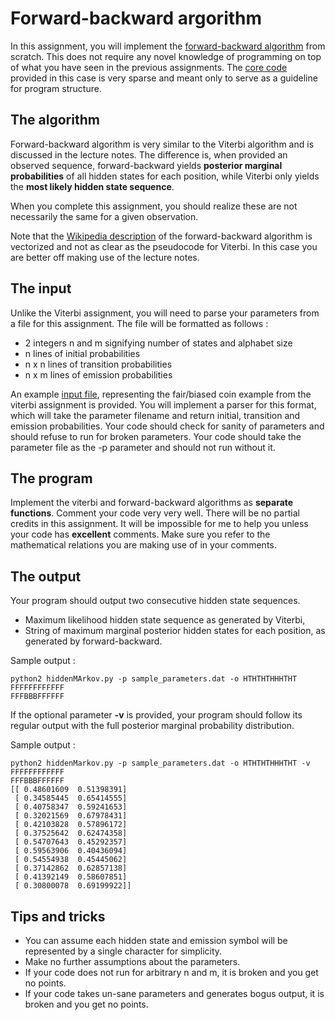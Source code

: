 # Forward-backward argorithm

In this assignment, you will implement the [forward-backward algorithm](https://en.wikipedia.org/wiki/Forward%E2%80%93backward_algorithm) from scratch.
This does not require any novel knowledge of programming on top of what you have seen in the previous assignments.
The [core code](hiddenMarkov.py) provided in this case is very sparse and meant only to serve as a guideline for program structure.

## The algorithm

Forward-backward algorithm is very similar to the Viterbi algorithm and is discussed in the lecture notes.
The difference is, when provided an observed sequence, forward-backward yields **posterior marginal probabilities** of all hidden states for each position, while Viterbi only yields the **most likely hidden state sequence**.

When you complete this assignment, you should realize these are not necessarily the same for a given observation.

Note that the [Wikipedia description](https://en.wikipedia.org/wiki/Forward%E2%80%93backward_algorithm) of the forward-backward algorithm is vectorized and not as clear as the pseudocode for Viterbi.
In this case you are better off making use of the lecture notes.

## The input

Unlike the Viterbi assignment, you will need to parse your parameters from a file for this assignment.
The file will be formatted as follows :

  * 2 integers n and m signifying number of states and alphabet size
  * n lines of initial probabilities
  * n x n lines of transition probabilities
  * n x m lines of emission probabilities

An example [input file](sample_parameters.dat), representing the fair/biased coin example from the viterbi assignment is provided.
You will implement a parser for this format, which will take the parameter filename and return initial, transition and emission probabilities.
Your code should check for sanity of parameters and should refuse to run for broken parameters.
Your code should take the parameter file as the -p parameter and should not run without it.

## The program

Implement the viterbi and forward-backward algorithms as **separate functions**.
Comment your code very very well.
There will be no partial credits in this assignment.
It will be impossible for me to help you unless your code has **excellent** comments.
Make sure you refer to the mathematical relations you are making use of in your comments.

## The output

Your program should output two consecutive hidden state sequences.

  * Maximum likelihood hidden state sequence as generated by Viterbi,
  * String of maximum marginal posterior hidden states for each position, as generated by forward-backward.

Sample output :

```
python2 hiddenMArkov.py -p sample_parameters.dat -o HTHTHTHHHTHT
FFFFFFFFFFFF
FFFBBBFFFFFF
```

If the optional parameter **-v** is provided, your program should follow its regular output with the full posterior marginal probability distribution.

Sample output :

```
python2 hiddenMarkov.py -p sample_parameters.dat -o HTHTHTHHHTHT -v
FFFFFFFFFFFF
FFFBBBFFFFFF
[[ 0.48601609  0.51398391]
 [ 0.34585445  0.65414555]
 [ 0.40758347  0.59241653]
 [ 0.32021569  0.67978431]
 [ 0.42103828  0.57896172]
 [ 0.37525642  0.62474358]
 [ 0.54707643  0.45292357]
 [ 0.59563906  0.40436094]
 [ 0.54554938  0.45445062]
 [ 0.37142862  0.62857138]
 [ 0.41392149  0.58607851]
 [ 0.30800078  0.69199922]]
```

## Tips and tricks

  * You can assume each hidden state and emission symbol will be represented by a single character for simplicity.
  * Make no further assumptions about the parameters.
  * If your code does not run for arbitrary n and m, it is broken and you get no points.
  * If your code takes un-sane parameters and generates bogus output, it is broken and you get no points.
